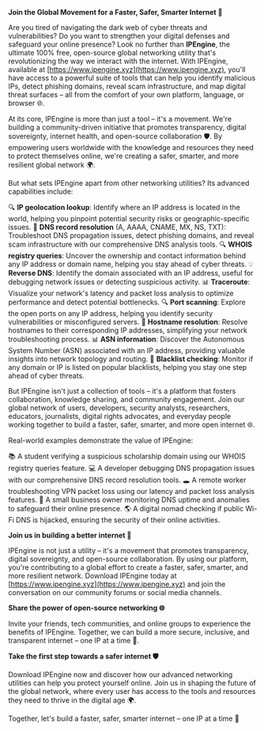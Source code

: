 **Join the Global Movement for a Faster, Safer, Smarter Internet 🚀**

Are you tired of navigating the dark web of cyber threats and vulnerabilities? Do you want to strengthen your digital defenses and safeguard your online presence? Look no further than **IPEngine**, the ultimate 100% free, open-source global networking utility that's revolutionizing the way we interact with the internet. With IPEngine, available at [https://www.ipengine.xyz](https://www.ipengine.xyz), you'll have access to a powerful suite of tools that can help you identify malicious IPs, detect phishing domains, reveal scam infrastructure, and map digital threat surfaces – all from the comfort of your own platform, language, or browser 🌐.

At its core, IPEngine is more than just a tool – it's a movement. We're building a community-driven initiative that promotes transparency, digital sovereignty, internet health, and open-source collaboration 🛡️. By empowering users worldwide with the knowledge and resources they need to protect themselves online, we're creating a safer, smarter, and more resilient global network 🌍.

But what sets IPEngine apart from other networking utilities? Its advanced capabilities include:

🔍 **IP geolocation lookup**: Identify where an IP address is located in the world, helping you pinpoint potential security risks or geographic-specific issues.
📡 **DNS record resolution** (A, AAAA, CNAME, MX, NS, TXT): Troubleshoot DNS propagation issues, detect phishing domains, and reveal scam infrastructure with our comprehensive DNS analysis tools.
🔍 **WHOIS registry queries**: Uncover the ownership and contact information behind any IP address or domain name, helping you stay ahead of cyber threats.
💡 **Reverse DNS**: Identify the domain associated with an IP address, useful for debugging network issues or detecting suspicious activity.
📊 **Traceroute**: Visualize your network's latency and packet loss analysis to optimize performance and detect potential bottlenecks.
🔍 **Port scanning**: Explore the open ports on any IP address, helping you identify security vulnerabilities or misconfigured servers.
👀 **Hostname resolution**: Resolve hostnames to their corresponding IP addresses, simplifying your network troubleshooting process.
📊 **ASN information**: Discover the Autonomous System Number (ASN) associated with an IP address, providing valuable insights into network topology and routing.
🚨 **Blacklist checking**: Monitor if any domain or IP is listed on popular blacklists, helping you stay one step ahead of cyber threats.

But IPEngine isn't just a collection of tools – it's a platform that fosters collaboration, knowledge sharing, and community engagement. Join our global network of users, developers, security analysts, researchers, educators, journalists, digital rights advocates, and everyday people working together to build a faster, safer, smarter, and more open internet 🌐.

Real-world examples demonstrate the value of IPEngine:

📚 A student verifying a suspicious scholarship domain using our WHOIS registry queries feature.
💻 A developer debugging DNS propagation issues with our comprehensive DNS record resolution tools.
🕳️ A remote worker troubleshooting VPN packet loss using our latency and packet loss analysis features.
🏪️ A small business owner monitoring DNS uptime and anomalies to safeguard their online presence.
🌎 A digital nomad checking if public Wi-Fi DNS is hijacked, ensuring the security of their online activities.

**Join us in building a better internet 🚀**

IPEngine is not just a utility – it's a movement that promotes transparency, digital sovereignty, and open-source collaboration. By using our platform, you're contributing to a global effort to create a faster, safer, smarter, and more resilient network. Download IPEngine today at [https://www.ipengine.xyz](https://www.ipengine.xyz) and join the conversation on our community forums or social media channels.

**Share the power of open-source networking 🌐**

Invite your friends, tech communities, and online groups to experience the benefits of IPEngine. Together, we can build a more secure, inclusive, and transparent internet – one IP at a time 🔑.

**Take the first step towards a safer internet 🛡️**

Download IPEngine now and discover how our advanced networking utilities can help you protect yourself online. Join us in shaping the future of the global network, where every user has access to the tools and resources they need to thrive in the digital age 🌍.

Together, let's build a faster, safer, smarter internet – one IP at a time 🚀